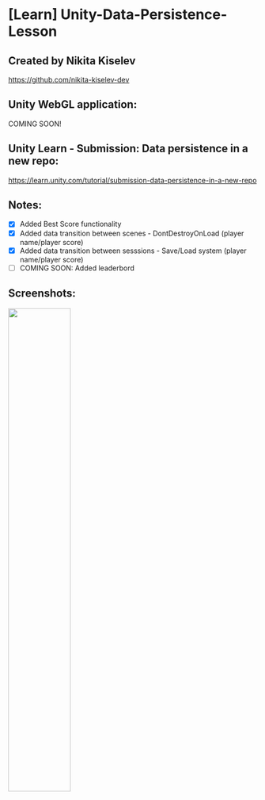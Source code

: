 # [Learn] Unity-Data-Persistence-Lesson
## Created by Nikita Kiselev
https://github.com/nikita-kiselev-dev

## Unity WebGL application:
COMING SOON!

## Unity Learn - Submission: Data persistence in a new repo:
https://learn.unity.com/tutorial/submission-data-persistence-in-a-new-repo

## Notes:
- [x] Added Best Score functionality
- [x] Added data transition between scenes - DontDestroyOnLoad (player name/player score)
- [x] Added data transition between sesssions - Save/Load system (player name/player score)
- [ ] COMING SOON: Added leaderbord

## Screenshots:
<img src="https://user-images.githubusercontent.com/97218759/225786617-56e45dae-b9d2-4946-938f-31479b4fab8d.png" width=50% height=50%>
